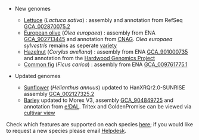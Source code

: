 
- New genomes

    - [Lettuce](/Lactuca_sativa) (_Lactuca sativa_) : assembly and annotation from RefSeq [GCA_002870075.2](https://www.ncbi.nlm.nih.gov/assembly/GCA_002870075.2)
    - [European olive](/Olea_europaea) (_Olea europaea_) : assembly from ENA [GCA_902713445](https://www.ncbi.nlm.nih.gov/assembly/GCA_902713445) and annotation from [CNAG](https://denovo.cnag.cat/olive). _Olea europaea sylvestris_ remains as seperate [variety](/Olea_europaea/Info/Strains?db=core)
    - [Hazelnut](/Corylus_avellana) (_Corylus avellana_) : assembly from ENA [GCA_901000735](https://www.ebi.ac.uk/ena/browser/view/GCA_901000735) and annotation from the [Hardwood Genomics Project](https://www.hardwoodgenomics.org/)
    - [Common fig](/Ficus_carica) (_Ficus carica_) : assembly from ENA [GCA_009761775.1](https://www.ncbi.nlm.nih.gov/assembly/GCA_009761775.1) 

- Updated genomes
    - [Sunflower](/Helianthus_annuus) (_Helianthus annuus_) updated to HanXRQr2.0-SUNRISE assembly [GCA_002127325.2](https://www.ebi.ac.uk/ena/browser/view/GCA_002127325.2)
    - [Barley](/Hordeum_vulgare) updated to Morex V3, assembly [GCA_904849725](https://www.ncbi.nlm.nih.gov/assembly/GCA_904849725.1) and annotation from [e!DAL](http://doi.org/10.5447/ipk/2021/3). Tritex and GoldenPromise can be viewed via [cultivar view](Hordeum_vulgare/Info/Strains?db=core)

Check which features are supported on each species [here](/species.html); if you would like to request a new species please email [Helpdesk](http://plants.ensembl.org/Help/Contact).
